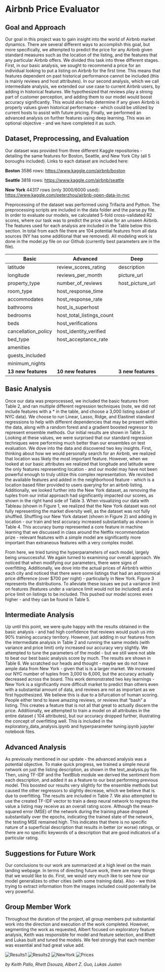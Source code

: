 # Airbnb Price Evaluator 

Goal and Approach
-----------------
Our goal in this project was to gain insight into the world of Airbnb market dynamics. There are several different ways to accomplish this goal, but more specifically, we attempted to predict the price for any Airbnb given standard measures such as the location of the listing, and the features that any particular Airbnb offers. We divided this task into three different stages. First, in our basic analysis, we sought to recommend a price for an individual looking to put a listing on Airbnb for the first time. This means that features dependent on past historical performance cannot be included (this is mainly reviews and host attributes). In our second analysis, which we call intermediate analysis, we extended our use case to current Airbnb users, by adding in historical features. We hypothesized that reviews play a strong part of customer perception, and adding them to our model would boost accuracy significantly. This would also help determine if any given Airbnb is properly values given historical performance - which could be utilized by current hosts to assist with future pricing. Finally, we performed an advanced analysis on further features using deep learning. This was an optional objective - and we have completed it as such. 

Dataset, Preprocessing, and Evaluation 
--------------------------------------
Our dataset was provided from three different Kaggle repositories - detailing the same features for Boston, Seattle, and New York City (all 5 boroughs included). Links to each dataset are included here:  

__Boston__ 3586 rows: https://www.kaggle.com/airbnb/boston 

__Seattle__ 3818 rows: https://www.kaggle.com/airbnb/seattle 

__New York__ 44317 rows (only 3000/6000 used): https://www.kaggle.com/peterzhou/airbnb-open-data-in-nyc 

Preprocessing of the dataset was performed using Trifacta and Python. The preprocessing scripts are included in the data folder and the parse.py file. In order to evaluate our models, we calculated 5-fold cross-validated R2 scores, where our task was to predict the price value for an unseen Airbnb. The features used for each analysis are included in the Table below this section. In total from each file there are 104 potential features from all data sources (NY has some additional that we removed). All modeling work is done in the model.py file on our Github (currently best parameters are in the file). 

| Basic | Advanced | Deep|
|------|--------|-------|
|latitude|review_scores_rating|description|
|longitude|reviews_per_month|picture_url|
|property_type|number_of_reviews|host_picture_url|
|room_type|host_response_time
|accommodates|host_response_rate
|bathrooms|host_is_superhost
|bedrooms|host_total_listings_count
|beds|host_verifications
|cancellation_policy|host_identity_verified
|bed_type|host_acceptance_rate
|amenities|
|guests_included|
|minimum_nights|
|__13 new features__|__10 new features__|__3 new features__|


Basic Analysis 
--------------
Once our data was preprocessed, we included the basic features from Table 2, and ran multiple different regression techniques (note, we did not include features with a * in the table, and choose a 3,000 listing subset of NYC data). We choose to run Linear, Lasso, Ridge, and Elastinet standard regressions to help with different dependencies that may be present within the data, along with a random forest and a gradient boosted regressor to represent ensemble methods. Our initial results are shown in Table 3. Looking at these values, we were surprised that our standard regression techniques were performing much better than our ensembles on test evaluation. We dove into the data and discovered two key insights. First, thinking about how we would personally search for an Airbnb, we realized that location was likely the most important feature. However, when we looked at our basic attributes we realized that longitude and latitude were the only features representing location - and our model may have not been powerful enough to truly utilize this complex representation. We revisited the available features and added in the neighborhood feature - which is a location based filter provided to users querying for an airbnb listing. Additionally, we looked further into the New York dataset, as removing the tuples from our initial approach had significantly impacted our scores, as shown in the right hand side of Table 3. When visualizing our data with Tableau (shown in Figure 1, we realized that the New York dataset was not fully representing the market diversity well, as the dataset was not fully shuffled. Shuffling our New York dataset (shown in Figure 2) and adding in location - our train and test accuracy increased substantially as shown in Table 4. This accuracy bump represented a core feature in machine learning that we discussed in class around the Netflix recommendation prize - relevant features with a simple model are significantly more important than extraneous features with a very complex model.  

From here, we tried tuning the hyperparameters of each model, largely being unsuccessful. We again turned to examining our overall approach. We noticed that when modifying our parameters, there were signs of overfitting. Additionally, we dove into the actual prices of Airbnb’s within each city and noticed that there were some listings that had an astronomical price difference (over $700 per night) - particularly in New York. Figure 3 represents the distributions. To alleviate these issues we put a variance limit on features (features under a variance limit would not be included) and a price limit on listings to be included. This pushed our model scores even higher - and they can be found in Table 5. 

Intermediate Analysis
---------------------
Up until this point, we were quite happy with the results obtained in the basic analysis - and had high confidence that reviews would push us into 90% training accuracy territory. However, just adding in our features from the intermediate analysis in Table 2 and running the same models (with variance and price limit) only increased our accuracy very slightly. We attempted to tune the parameters of the model - but we still were not able to beat our best basic analysis score by much. The results are shown in Table 6. We scratched our heads and thought - maybe we do not have ample data from New York - given that is is a larger market. We increased our NYC number of tuples from 3,000 to 6,000, but the accuracy actually decreased across the board. This work demonstrated two key learnings - New York is a significantly more difficult market to predict than others even with a substantial amount of data, and reviews are not as important as we first hypothesized. We believe this is due to a bifurcation of human scoring. People either tend to leave amazing reviews, or reviews that “bash” a listing. This creates a feature that is not all that great to actually discern the price. Additionally, we attempted to train a model on all attributes in the entire dataset ( 104 attributes), but our accuracy dropped further, illustrating the concept of overfitting well. This is included in the exploratory_data_analysis.ipynb and hyperparameter tuning.ipynb jupyter notebook files. 

Advanced Analysis 
-----------------
As previously mentioned in our update - the advanced analysis was a potential objective. To make quick progress, we trained a simple neural network on just the listing description, as shown in the text_analysis.py file. Then, using TF-IDF and the TextBlob module we derived the sentiment from each description, and added it as a feature to our best performing previous model. This boosted our results very slightly for the ensemble methods but caused the other regressors to slightly decrease, which we believe that is due to overfitting. The results are included in Table 7. 
We also attempted to use the created TF-IDF vector to train a deep neural network to regress the value a listing may receive as an overall rating score. Although the mean-squared error (MSE) of the network during the training phase dropped substantially over the epochs, indicating the trained state of the network, the testing MSE remained high. This indicates that there is no specific nature of a superficial description that results in better (or worse) ratings, or there are no specific keywords of a description that are good indicators of a particular rating.

Suggestions for Future Work 
---------------------------
Our conclusions to our work are summarized at a high level on the main landing webpage. In terms of directing future work, there are many things that we would like to do. First, we would very much like to see how our model generalizes to other cities (with some training data). Also - we think trying to extract information from the images included could potentially be very powerful. 

Group Member Work
-----------------
Throughout the duration of the project, all group members put substantial work into the direction and execution of the work completed. However, segmenting the work as requested,  Albert focused on exploratory feature analysis, Keith was responsible for model and feature selection, and Rhett and Lukas built and tuned the models. We feel strongly that each member was essential and had great value add. 

![Results1](https://github.com/Lukas-Justen/Airbnb-Price-Evaluator/raw/master/docs/img/results1.png)
![Results2](https://github.com/Lukas-Justen/Airbnb-Price-Evaluator/raw/master/docs/img/results2.png)
![NewYork](https://github.com/Lukas-Justen/Airbnb-Price-Evaluator/raw/master/docs/img/ny.png)
![Prices](https://github.com/Lukas-Justen/Airbnb-Price-Evaluator/raw/master/docs/img/prices.png)

_by Keith Pallo, Rhett Dsouza, Albert Z. Guo, Lukas Justen_

